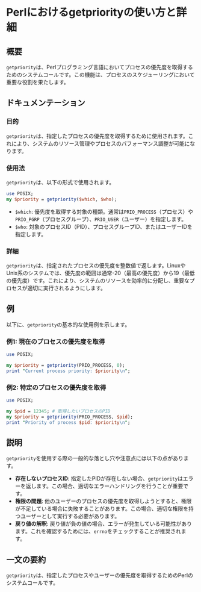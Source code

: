 <!--
Meta Description: # Perlにおけるgetpriorityの使い方と詳細 ## 概要 `getpriority`は、Perlプログラミング言語においてプロセスの優先度を取得するためのシステムコールです。この機能は、プロセスのスケジューリングにおいて重要な役割を果たします。 ## ドキュメンテーション ### 目的 ...
Meta Keywords: getpriority, priority, pid, perl, use
-->

# Perlにおけるgetpriorityの使い方と詳細

## 概要
`getpriority`は、Perlプログラミング言語においてプロセスの優先度を取得するためのシステムコールです。この機能は、プロセスのスケジューリングにおいて重要な役割を果たします。

## ドキュメンテーション
### 目的
`getpriority`は、指定したプロセスの優先度を取得するために使用されます。これにより、システムのリソース管理やプロセスのパフォーマンス調整が可能になります。

### 使用法
`getpriority`は、以下の形式で使用されます。

```perl
use POSIX;
my $priority = getpriority($which, $who);
```

- `$which`: 優先度を取得する対象の種類。通常は`PRIO_PROCESS`（プロセス）や`PRIO_PGRP`（プロセスグループ）、`PRIO_USER`（ユーザー）を指定します。
- `$who`: 対象のプロセスID（PID）、プロセスグループID、またはユーザーIDを指定します。

### 詳細
`getpriority`は、指定されたプロセスの優先度を整数値で返します。LinuxやUnix系のシステムでは、優先度の範囲は通常-20（最高の優先度）から19（最低の優先度）です。これにより、システムのリソースを効率的に分配し、重要なプロセスが適切に実行されるようにします。

## 例
以下に、`getpriority`の基本的な使用例を示します。

### 例1: 現在のプロセスの優先度を取得
```perl
use POSIX;

my $priority = getpriority(PRIO_PROCESS, 0);
print "Current process priority: $priority\n";
```

### 例2: 特定のプロセスの優先度を取得
```perl
use POSIX;

my $pid = 12345; # 取得したいプロセスのPID
my $priority = getpriority(PRIO_PROCESS, $pid);
print "Priority of process $pid: $priority\n";
```

## 説明
`getpriority`を使用する際の一般的な落とし穴や注意点には以下の点があります。

- **存在しないプロセスID**: 指定したPIDが存在しない場合、`getpriority`はエラーを返します。この場合、適切なエラーハンドリングを行うことが重要です。
- **権限の問題**: 他のユーザーのプロセスの優先度を取得しようとすると、権限が不足している場合に失敗することがあります。この場合、適切な権限を持つユーザーとして実行する必要があります。
- **戻り値の解釈**: 戻り値が負の値の場合、エラーが発生している可能性があります。これを確認するためには、`errno`をチェックすることが推奨されます。

## 一文の要約
`getpriority`は、指定したプロセスやユーザーの優先度を取得するためのPerlのシステムコールです。